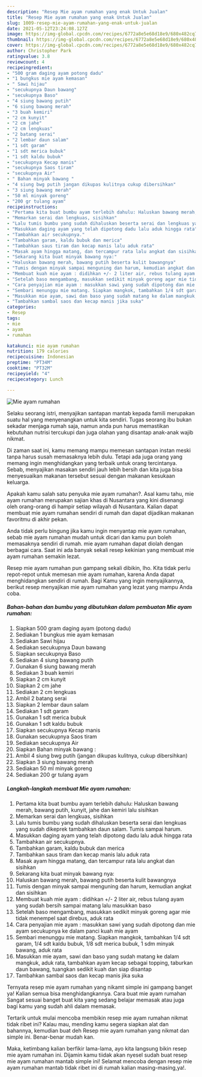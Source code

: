 ```yaml
---
description: "Resep Mie ayam rumahan yang enak Untuk Jualan"
title: "Resep Mie ayam rumahan yang enak Untuk Jualan"
slug: 1009-resep-mie-ayam-rumahan-yang-enak-untuk-jualan
date: 2021-05-12T23:24:08.127Z
image: https://img-global.cpcdn.com/recipes/6772a8e5e68d18e9/680x482cq70/mie-ayam-rumahan-foto-resep-utama.jpg
thumbnail: https://img-global.cpcdn.com/recipes/6772a8e5e68d18e9/680x482cq70/mie-ayam-rumahan-foto-resep-utama.jpg
cover: https://img-global.cpcdn.com/recipes/6772a8e5e68d18e9/680x482cq70/mie-ayam-rumahan-foto-resep-utama.jpg
author: Christopher Park
ratingvalue: 3.8
reviewcount: 4
recipeingredient:
- "500 gram daging ayam potong dadu"
- "1 bungkus mie ayam kemasan"
- " Sawi hijau"
- "secukupnya Daun bawang"
- "secukupnya Baso"
- "4 siung bawang putih"
- "6 siung bawang merah"
- "3 buah kemiri"
- "2 cm kunyit"
- "2 cm jahe"
- "2 cm lengkuas"
- "2 batang serai"
- "2 lembar daun salam"
- "1 sdt garam"
- "1 sdt merica bubuk"
- "1 sdt kaldu bubuk"
- "secukupnya Kecap manis"
- "secukupnya Saos tiram"
- "secukupnya Air"
- " Bahan minyak bawang "
- "4 siung bwg putih jangan dikupas kulitnya cukup dibersihkan"
- "3 siung bawang merah"
- "50 ml minyak goreng"
- "200 gr tulang ayam"
recipeinstructions:
- "Pertama kita buat bumbu ayam terlebih dahulu: Haluskan bawang merah, bawang putih, kunyit, jahe dan kemiri lalu sisihkan"
- "Memarkan serai dan lengkuas, sisihkan"
- "Lalu tumis bumbu yang sudah dihaluskan beserta serai dan lengkuas yang sudah dikeprek tambahkan daun salam. Tumis sampai harum."
- "Masukkan daging ayam yang telah dipotong dadu lalu aduk hingga rata"
- "Tambahkan air secukupnya."
- "Tambahkan garam, kaldu bubuk dan merica"
- "Tambahkan saus tiram dan kecap manis lalu aduk rata"
- "Masak ayam hingga matang, dan tercampur rata lalu angkat dan sisihkan"
- "Sekarang kita buat minyak bawang nya:"
- "Haluskan bawang merah, bawang putih beserta kulit bawangnya"
- "Tumis dengan minyak sampai menguning dan harum, kemudian angkat dan sisihkan"
- "Membuat kuah mie ayam : didihkan +/- 2 liter air, rebus tulang ayam yang sudah bersih sampai matang lalu masukkan baso"
- "Setelah baso mengambang, masukkan sedikit minyak goreng agar mie tidak menempel saat direbus, aduk rata"
- "Cara penyajian mie ayam : masukkan sawi yang sudah dipotong dan mie ayam secukupnya ke dalam panci kuah mie ayam"
- "Sembari menunggu mie matang. Siapkan mangkok, tambahkan 1/4 sdt garam, 1/4 sdt kaldu bubuk, 1/8 sdt merica bubuk, 1 sdm minyak bawang, aduk rata"
- "Masukkan mie ayam, sawi dan baso yang sudah matang ke dalam mangkuk, aduk rata, tambahkan ayam kecap sebagai topping, taburkan daun bawang, tuangkan sedikit kuah dan siap disantap"
- "Tambahkan sambal saos dan kecap manis jika suka"
categories:
- Resep
tags:
- mie
- ayam
- rumahan

katakunci: mie ayam rumahan 
nutrition: 179 calories
recipecuisine: Indonesian
preptime: "PT34M"
cooktime: "PT32M"
recipeyield: "4"
recipecategory: Lunch

---
```



![Mie ayam rumahan](https://img-global.cpcdn.com/recipes/6772a8e5e68d18e9/680x482cq70/mie-ayam-rumahan-foto-resep-utama.jpg)

Selaku seorang istri, menyajikan santapan mantab kepada famili merupakan suatu hal yang menyenangkan untuk kita sendiri. Tugas seorang ibu bukan sekadar menjaga rumah saja, namun anda pun harus memastikan kebutuhan nutrisi tercukupi dan juga olahan yang disantap anak-anak wajib nikmat.

Di zaman  saat ini, kamu memang mampu memesan santapan instan meski tanpa harus susah memasaknya lebih dulu. Tetapi ada juga orang yang memang ingin menghidangkan yang terbaik untuk orang tercintanya. Sebab, menyajikan masakan sendiri jauh lebih bersih dan kita juga bisa menyesuaikan makanan tersebut sesuai dengan makanan kesukaan keluarga. 



Apakah kamu salah satu penyuka mie ayam rumahan?. Asal kamu tahu, mie ayam rumahan merupakan sajian khas di Nusantara yang kini disenangi oleh orang-orang di hampir setiap wilayah di Nusantara. Kalian dapat membuat mie ayam rumahan sendiri di rumah dan dapat dijadikan makanan favoritmu di akhir pekan.

Anda tidak perlu bingung jika kamu ingin menyantap mie ayam rumahan, sebab mie ayam rumahan mudah untuk dicari dan kamu pun boleh memasaknya sendiri di rumah. mie ayam rumahan dapat diolah dengan berbagai cara. Saat ini ada banyak sekali resep kekinian yang membuat mie ayam rumahan semakin lezat.

Resep mie ayam rumahan pun gampang sekali dibikin, lho. Kita tidak perlu repot-repot untuk memesan mie ayam rumahan, karena Anda dapat menghidangkan sendiri di rumah. Bagi Kamu yang ingin menyajikannya, berikut resep menyajikan mie ayam rumahan yang lezat yang mampu Anda coba.

<!--inarticleads1-->

##### Bahan-bahan dan bumbu yang dibutuhkan dalam pembuatan Mie ayam rumahan:

1. Siapkan 500 gram daging ayam (potong dadu)
1. Sediakan 1 bungkus mie ayam kemasan
1. Sediakan  Sawi hijau
1. Sediakan secukupnya Daun bawang
1. Siapkan secukupnya Baso
1. Sediakan 4 siung bawang putih
1. Gunakan 6 siung bawang merah
1. Sediakan 3 buah kemiri
1. Siapkan 2 cm kunyit
1. Siapkan 2 cm jahe
1. Sediakan 2 cm lengkuas
1. Ambil 2 batang serai
1. Siapkan 2 lembar daun salam
1. Sediakan 1 sdt garam
1. Gunakan 1 sdt merica bubuk
1. Gunakan 1 sdt kaldu bubuk
1. Siapkan secukupnya Kecap manis
1. Gunakan secukupnya Saos tiram
1. Sediakan secukupnya Air
1. Siapkan  Bahan minyak bawang :
1. Ambil 4 siung bwg putih (jangan dikupas kulitnya, cukup dibersihkan)
1. Siapkan 3 siung bawang merah
1. Sediakan 50 ml minyak goreng
1. Sediakan 200 gr tulang ayam




<!--inarticleads2-->

##### Langkah-langkah membuat Mie ayam rumahan:

1. Pertama kita buat bumbu ayam terlebih dahulu: Haluskan bawang merah, bawang putih, kunyit, jahe dan kemiri lalu sisihkan
1. Memarkan serai dan lengkuas, sisihkan
1. Lalu tumis bumbu yang sudah dihaluskan beserta serai dan lengkuas yang sudah dikeprek tambahkan daun salam. Tumis sampai harum.
1. Masukkan daging ayam yang telah dipotong dadu lalu aduk hingga rata
1. Tambahkan air secukupnya.
1. Tambahkan garam, kaldu bubuk dan merica
1. Tambahkan saus tiram dan kecap manis lalu aduk rata
1. Masak ayam hingga matang, dan tercampur rata lalu angkat dan sisihkan
1. Sekarang kita buat minyak bawang nya:
1. Haluskan bawang merah, bawang putih beserta kulit bawangnya
1. Tumis dengan minyak sampai menguning dan harum, kemudian angkat dan sisihkan
1. Membuat kuah mie ayam : didihkan +/- 2 liter air, rebus tulang ayam yang sudah bersih sampai matang lalu masukkan baso
1. Setelah baso mengambang, masukkan sedikit minyak goreng agar mie tidak menempel saat direbus, aduk rata
1. Cara penyajian mie ayam : masukkan sawi yang sudah dipotong dan mie ayam secukupnya ke dalam panci kuah mie ayam
1. Sembari menunggu mie matang. Siapkan mangkok, tambahkan 1/4 sdt garam, 1/4 sdt kaldu bubuk, 1/8 sdt merica bubuk, 1 sdm minyak bawang, aduk rata
1. Masukkan mie ayam, sawi dan baso yang sudah matang ke dalam mangkuk, aduk rata, tambahkan ayam kecap sebagai topping, taburkan daun bawang, tuangkan sedikit kuah dan siap disantap
1. Tambahkan sambal saos dan kecap manis jika suka




Ternyata resep mie ayam rumahan yang nikamt simple ini gampang banget ya! Kalian semua bisa menghidangkannya. Cara buat mie ayam rumahan Sangat sesuai banget buat kita yang sedang belajar memasak atau juga bagi kamu yang sudah ahli dalam memasak.

Tertarik untuk mulai mencoba membikin resep mie ayam rumahan nikmat tidak ribet ini? Kalau mau, mending kamu segera siapkan alat dan bahannya, kemudian buat deh Resep mie ayam rumahan yang nikmat dan simple ini. Benar-benar mudah kan. 

Maka, ketimbang kalian berfikir lama-lama, ayo kita langsung bikin resep mie ayam rumahan ini. Dijamin kamu tiidak akan nyesel sudah buat resep mie ayam rumahan mantab simple ini! Selamat mencoba dengan resep mie ayam rumahan mantab tidak ribet ini di rumah kalian masing-masing,ya!.

